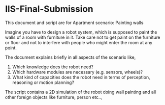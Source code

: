 # IIS-Final-Submission
This document and script are for Apartment scenario: Painting walls

Imagine you have to design a robot system, which is supposed to paint the walls of a room with furniture in it. Take care not to get paint on the furniture or floor and not to interfere with people who might enter the room at any point.

The document explains briefly in all aspects of the scenario like,
1. Which knowledge does the robot need?
2. Which hardware modules are necessary (e.g. sensors, wheels)?
3. What kind of capacities does the robot need in terms of perception, reasoning or motion planning?

The script contains a 2D simulation of the robot doing wall painting and all other foreign objects like furniture, person etc..,
